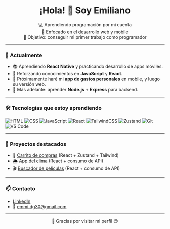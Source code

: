 <h1 align="center">¡Hola! 👋 Soy Emiliano</h1>

<p align="center">
  💻 Aprendiendo programación por mi cuenta<br>
  📱 Enfocado en el desarrollo web y mobile<br>
  🎯 Objetivo: conseguir mi primer trabajo como programador<br>
</p>

---

### 🚀 Actualmente 
- 📚 Aprendiendo **React Native** y practicando desarrollo de apps móviles.  
- 🧠 Reforzando conocimientos en **JavaScript** y **React**.  
- 🔨 Próximamente haré mi **app de gastos personales** en mobile, y luego su versión web.  
- 🚀 Más adelante: aprender **Node.js + Express** para backend.
---

### 🛠 Tecnologías que estoy aprendiendo
![HTML](https://img.shields.io/badge/-HTML5-E34F26?style=flat&logo=html5&logoColor=white)
![CSS](https://img.shields.io/badge/-CSS3-1572B6?style=flat&logo=css3)
![JavaScript](https://img.shields.io/badge/-JavaScript-F7DF1E?style=flat&logo=javascript&logoColor=black)
![React](https://img.shields.io/badge/-React-61DAFB?style=flat&logo=react&logoColor=black)
![TailwindCSS](https://img.shields.io/badge/-TailwindCSS-38B2AC?style=flat&logo=tailwind-css&logoColor=white)
![Zustand](https://img.shields.io/badge/-Zustand-181717?style=flat&logo=react&logoColor=white)
![Git](https://img.shields.io/badge/-Git-F05032?style=flat&logo=git&logoColor=white)
![VS Code](https://img.shields.io/badge/-VS%20Code-007ACC?style=flat&logo=visual-studio-code)

---

### 📂 Proyectos destacados
- 🛒 [Carrito de compras](https://github.com/Emiliano-DG/carrito-compras-react-tailwind) (React + Zustand + Tailwind)  
- 🌦️ [App del clima](https://github.com/Emiliano-DG/aplicacion-clima-react) (React + consumo de API)
- 🎬 [Buscador de películas](https://github.com/Emiliano-DG/buscador-peliculas-react) (React + consumo de API)   

---

### 📫 Contacto
- [LinkedIn](https://www.linkedin.com/in/tuusuario)  
- 📧 emmi.dg30@gmail.com  

---

<p align="center">
  🚀 Gracias por visitar mi perfil 😊
</p>



